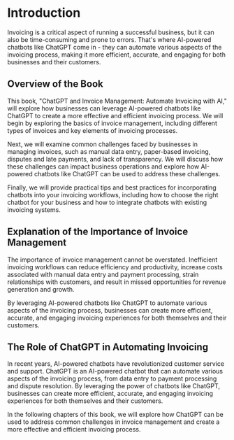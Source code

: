 Introduction
============

Invoicing is a critical aspect of running a successful business, but it can also be time-consuming and prone to errors. That's where AI-powered chatbots like ChatGPT come in - they can automate various aspects of the invoicing process, making it more efficient, accurate, and engaging for both businesses and their customers.

Overview of the Book
--------------------

This book, "ChatGPT and Invoice Management: Automate Invoicing with AI," will explore how businesses can leverage AI-powered chatbots like ChatGPT to create a more effective and efficient invoicing process. We will begin by exploring the basics of invoice management, including different types of invoices and key elements of invoicing processes.

Next, we will examine common challenges faced by businesses in managing invoices, such as manual data entry, paper-based invoicing, disputes and late payments, and lack of transparency. We will discuss how these challenges can impact business operations and explore how AI-powered chatbots like ChatGPT can be used to address these challenges.

Finally, we will provide practical tips and best practices for incorporating chatbots into your invoicing workflows, including how to choose the right chatbot for your business and how to integrate chatbots with existing invoicing systems.

Explanation of the Importance of Invoice Management
---------------------------------------------------

The importance of invoice management cannot be overstated. Inefficient invoicing workflows can reduce efficiency and productivity, increase costs associated with manual data entry and payment processing, strain relationships with customers, and result in missed opportunities for revenue generation and growth.

By leveraging AI-powered chatbots like ChatGPT to automate various aspects of the invoicing process, businesses can create more efficient, accurate, and engaging invoicing experiences for both themselves and their customers.

The Role of ChatGPT in Automating Invoicing
-------------------------------------------

In recent years, AI-powered chatbots have revolutionized customer service and support. ChatGPT is an AI-powered chatbot that can automate various aspects of the invoicing process, from data entry to payment processing and dispute resolution. By leveraging the power of chatbots like ChatGPT, businesses can create more efficient, accurate, and engaging invoicing experiences for both themselves and their customers.

In the following chapters of this book, we will explore how ChatGPT can be used to address common challenges in invoice management and create a more effective and efficient invoicing process.

